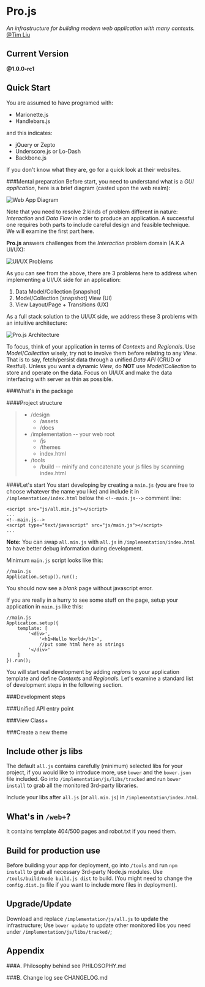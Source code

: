 Pro.js
======
*An infrastructure for building modern web application with many contexts.* [@Tim Liu](mailto:zhiyuanliu@fortinet.com)


Current Version
---------------
**@1.0.0-rc1**


Quick Start
-----------
You are assumed to have programed with:

* Marionette.js
* Handlebars.js

and this indicates:

* jQuery or Zepto
* Underscore.js or Lo-Dash
* Backbone.js

If you don't know what they are, go for a quick look at their websites.

###Mental preparation
Before start, you need to understand what is a *GUI application*, here is a brief diagram (casted upon the web realm):

<img src="/static/resource/default/diagram/Diagram-1.png" alt="Web App Diagram" class="center-block"></img>

Note that you need to resolve 2 kinds of problem different in nature: *Interaction* and *Data Flow* in order to produce an application.
A successful one requires both parts to include careful design and feasible technique. We will examine the first part here.

**Pro.js** answers challenges from the *Interaction* problem domain (A.K.A UI/UX):

<img src="/static/resource/default/diagram/Diagram-2.png" alt="UI/UX Problems" class="center-block"></img>

As you can see from the above, there are 3 problems here to address when implementing a UI/UX side for an application:
1. Data <i class="fa fa-arrows-h"></i> Model/Collection [snapshot]
2. Model/Collection [snapshot] <i class="fa fa-arrows-h"></i> View (UI)
3. View <i class="fa fa-arrows-h"></i> Layout/Page + Transitions (UX)

As a full stack solution to the UI/UX side, we address these 3 problems with an intuitive architecture:

<img src="/static/resource/default/diagram/Diagram-3.png" alt="Pro.js Architecture" class="center-block"></img>

To focus, think of your application in terms of *Context*s and *Regional*s. Use *Model*/*Collection* wisely, try not to involve them before relating to any *View*. That is to say, fetch/persist data through a unified *Data API* (CRUD or Restful). Unless you want a dynamic *View*, do **NOT** use *Model*/*Collection* to store and operate on the data. Focus on UI/UX and make the data interfacing with server as thin as possible.

###What's in the package

####Project structure
> * /design
>	* /assets
>	* /docs
> * /implementation -- your web root
>	* /js
>	* /themes
>	* index.html
> * /tools
>	* /build -- minify and concatenate your js files by scanning index.html


####Let's start
You start developing by creating a `main.js` (you are free to choose whatever the name you like) 
and include it in `/implementation/index.html` below the `<!--main.js-->` comment line:

```
<script src="js/all.min.js"></script>
...  
<!--main.js-->
<script type="text/javascript" src="js/main.js"></script>
...
```
**Note:** You can swap `all.min.js` with `all.js` in `/implementation/index.html` to have better debug information during development.

Minimum `main.js` script looks like this:
```
//main.js
Application.setup().run();
```
You should now see a *blank* page without javascript error.

If you are really in a hurry to see some stuff on the page, setup your application in `main.js` like this:
```
//main.js
Application.setup({
	template: [
		'<div>',
			'<h1>Hello World</h1>',
			//put some html here as strings
		'</div>'
	]
}).run();
```

You will start real development by adding *region*s to your application template and define *Context*s and *Regional*s. Let's examine a standard list of development steps in the following section.

###Development steps

###Unified API entry point

###View Class+

###Create a new theme



Include other js libs
---------------------
The default `all.js` contains carefully (minimum) selected libs for your project, if you would like to introduce more, use `bower` and the `bower.json` file included.
Go into `/implementation/js/libs/tracked` and run `bower install` to grab all the monitored 3rd-party libraries.

Include your libs after `all.js` (or `all.min.js`) in `/implementation/index.html`.


What's in `/web+`?
-----------------
It contains template 404/500 pages and robot.txt if you need them.


Build for production use
------------------------
Before building your app for deployment, go into `/tools` and run `npm install` to grab all necessary 3rd-party Node.js modules.
Use `/tools/build/node build.js dist` to build. (You might need to change the `config.dist.js` file if you want to include more files in deployment).


Upgrade/Update
--------------
Download and replace `/implementation/js/all.js` to update the infrastructure;
Use `bower update` to update other monitored libs you need under `/implementation/js/libs/tracked/`;


Appendix
--------
###A. Philosophy behind
see PHILOSOPHY.md

###B. Change log
see CHANGELOG.md